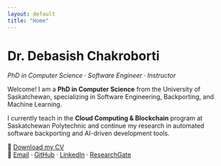 ```yaml
---
layout: default
title: "Home"
---
```


# Dr. Debasish Chakroborti
_PhD in Computer Science · Software Engineer · Instructor_

Welcome! I am a **PhD in Computer Science** from the University of Saskatchewan, 
specializing in Software Engineering, Backporting, and Machine Learning.  

I currently teach in the **Cloud Computing & Blockchain** program at Saskatchewan Polytechnic 
and continue my research in automated software backporting and AI-driven development tools.  

📄 [Download my CV](cv.pdf)  
📧 [Email](mailto:joydebaa@gmail.com) · [GitHub](https://github.com/joydeba) · [LinkedIn](https://www.linkedin.com/in/joydeba) · [ResearchGate](https://www.researchgate.net/profile/Debasish-Chakroborti)